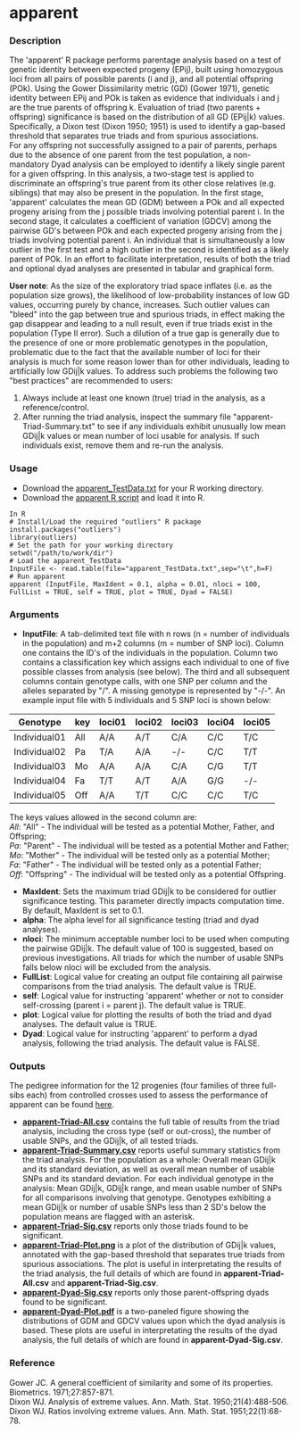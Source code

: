 # apparent

### Description
The 'apparent' R package performs parentage analysis based on a test of genetic identity between expected progeny (EPij), built using homozygous loci from all pairs of possible parents (i and j), and all potential offspring (POk). Using the Gower Dissimilarity metric (GD) (Gower 1971), genetic identity between EPij and POk is taken as evidence that individuals i and j are the true parents of offspring k.  Evaluation of triad (two parents + offspring) significance is based on the distribution of all GD (EPij|k) values. Specifically, a Dixon test (Dixon 1950; 1951) is used to identify a gap-based threshold that separates true triads and from spurious associations.  
For any offspring not successfully assigned to a pair of parents, perhaps due to the absence of one parent from the test population, a non-mandatory Dyad analysis can be employed to identify a likely single parent for a given offspring. In this analysis, a two-stage test is applied to discriminate an offspring's true parent from its other close relatives (e.g. siblings) that may also be present in the population. In the first stage, 'apparent' calculates the mean GD (GDM) between a POk and all expected progeny arising from the j possible triads involving potential parent i. In the second stage, it calculates a coefficient of variation (GDCV) among the pairwise GD's between POk and each expected progeny arising from the j triads involving potential parent i. An individual that is simultaneously a low outlier in the first test and a high outlier in the second is identified as a likely parent of POk. In an effort to facilitate interpretation, results of both the triad and optional dyad analyses are presented in tabular and graphical form.

**User note**: As the size of the exploratory triad space inflates (i.e. as the population size grows), the likelihood of low-probability instances of low GD values, occurring purely by chance, increases.  Such outlier values can "bleed" into the gap between true and spurious triads, in effect making the gap disappear and leading to a null result, even if true triads exist in the population (Type II error).  Such a dilution of a true gap is generally due to the presence of one or more problematic genotypes in the population, problematic due to the fact that the available number of loci for their analysis is much for some reason lower than for other individuals, leading to artificially low GDij|k values.  To address such problems the following two "best practices" are recommended to users:
1.  Always include at least one known (true) triad in the analysis, as a reference/control.
2.  After running the triad analysis, inspect the summary file "apparent-Triad-Summary.txt" to see if any individuals exhibit unusually low mean GDij|k values or mean number of loci usable for analysis.  If such individuals exist, remove them and re-run the analysis.

### Usage
- Download the [apparent_TestData.txt](https://github.com/halelab/apparent/blob/master/apparent_TestData.txt) for your R working directory.  
- Download the [apparent R script](https://github.com/halelab/apparent/blob/master/apparent.R) and load it into R.
```
In R
# Install/Load the required "outliers" R package
install.packages("outliers")
library(outliers)
# Set the path for your working directory
setwd("/path/to/work/dir")
# Load the apparent_TestData
InputFile <- read.table(file="apparent_TestData.txt",sep="\t",h=F)
# Run apparent
apparent (InputFile, MaxIdent = 0.1, alpha = 0.01, nloci = 100, FullList = TRUE, self = TRUE, plot = TRUE, Dyad = FALSE)
```

### Arguments
- **InputFile**: A tab-delimited text file with n rows (n = number of individuals in the population) and m+2 columns (m = number of SNP loci). Column one contains the ID's of the individuals in the population. Column two contains a classification key which assigns each individual to one of five possible classes from analysis (see below). The third and all subsequent columns contain genotype calls, with one SNP per column and the alleles separated by "/". A missing genotype is represented by "-/-".  An example input file with 5 individuals and 5 SNP loci is shown below:  

|Genotype|key|loci01|loci02|loci03|loci04|loci05|
|---|---|---|---|---|---|---|
|Individual01|All|A/A|A/T|C/A|C/C|T/C|
|Individual02|Pa|T/A|A/A|-/-|C/C|T/T|
|Individual03|Mo|A/A|A/A|C/A|C/G|T/T|
|Individual04|Fa|T/T|A/T|A/A|G/G|-/-|
|Individual05|Off|A/A|T/T|C/C|C/C|T/C|

The keys values allowed in the second column are:  
*All*: "All" - The individual will be tested as a potential Mother, Father, and Offspring;  
*Pa*: "Parent" - The individual will be tested as a potential Mother and Father;  
*Mo*: "Mother" - The individual will be tested only as a potential Mother;  
*Fa*: "Father" - The individual will be tested only as a potential Father;  
*Off*: "Offspring" - The individual will be tested only as a potential Offspring.  

- **MaxIdent**: Sets the maximum triad GDij|k to be considered for outlier significance testing. This parameter directly impacts computation time. By default, MaxIdent is set to 0.1.  
- **alpha**: The alpha level for all significance testing (triad and dyad analyses).  
- **nloci**: The minimum acceptable number loci to be used when computing the pairwise GDij|k. The default value of 100 is suggested, based on previous investigations. All triads for which the number of usable SNPs falls below nloci will be excluded from the analysis.  
- **FullList**: Logical value for creating an output file containing all pairwise comparisons from the triad analysis. The default value is TRUE.  
- **self**: Logical value for instructing 'apparent' whether or not to consider self-crossing (parent i = parent j). The default value is TRUE.  
- **plot**: Logical value for plotting the results of both the triad and dyad analyses. The default value is TRUE.   
- **Dyad**: Logical value for instructing 'apparent' to perform a dyad analysis, following the triad analysis. The default value is FALSE.  

### Outputs
The pedigree information for the 12 progenies (four families of three full-sibs each) from controlled crosses used to assess the performance of apparent can be found [here](https://github.com/halelab/apparent/blob/master/Families.xlsx).  

- [**apparent-Triad-All.csv**](https://github.com/halelab/apparent/blob/master/outputs/apparent-Triad-All.csv) contains the full table of results from the triad analysis, including the cross type (self or out-cross), the number of usable SNPs, and the GDij|k, of all tested triads.  
- [**apparent-Triad-Summary.csv**](https://github.com/halelab/apparent/blob/master/outputs/apparent-Triad-Summary.csv) reports useful summary statistics from the triad analysis.  For the population as a whole: Overall mean GDij|k and its standard deviation, as well as overall mean number of usable SNPs and its standard deviation. For each individual genotype in the analysis: Mean GDij|k, GDij|k range, and mean usable number of SNPs for all comparisons involving that genotype.  Genotypes exhibiting a mean GDij|k or number of usable SNPs less than 2 SD's below the population means are flagged with an asterisk.   
- [**apparent-Triad-Sig.csv**](https://github.com/halelab/apparent/blob/master/outputs/apparent-Triad-Sig.csv) reports only those triads found to be significant.  
- [**apparent-Triad-Plot.png**](https://github.com/halelab/apparent/blob/master/outputs/apparent-Triad-Plot.png) is a plot of the distribution of GDij|k values, annotated with the gap-based threshold that separates true triads from spurious associations.  The plot is useful in interpretating the results of the triad analysis, the full details of which are found in **apparent-Triad-All.csv** and **apparent-Triad-Sig.csv**.  
- [**apparent-Dyad-Sig.csv**](https://github.com/halelab/apparent/blob/master/outputs/apparent-Dyad-Sig.csv) reports only those parent-offspring dyads found to be significant.  
- [**apparent-Dyad-Plot.pdf**](https://github.com/halelab/apparent/blob/master/outputs/apparent-Dyad-Plot.pdf) is a two-paneled figure showing the distributions of GDM and GDCV values upon which the dyad analysis is based. These plots are useful in interpretating the results of the dyad analysis, the full details of which are found in **apparent-Dyad-Sig.csv**.

### Reference
Gower JC. A general coefficient of similarity and some of its properties. Biometrics. 1971;27:857-871.  
Dixon WJ. Analysis of extreme values. Ann. Math. Stat. 1950;21(4):488-506.  
Dixon WJ. Ratios involving extreme values. Ann. Math. Stat. 1951;22(1):68-78.

